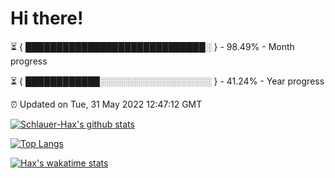 # Hi there!

⏳ { █████████████████████████████░ } - 98.49% - Month progress

⏳ { ████████████░░░░░░░░░░░░░░░░░░ } - 41.24% - Year progress

⏰ Updated on Tue, 31 May 2022 12:47:12 GMT


[![Schlauer-Hax's github stats](https://github-readme-stats.vercel.app/api?username=Schlauer-Hax&show_icons=true&theme=dark&count_private=true)](https://github.com/Schlauer-Hax)


[![Top Langs](https://github-readme-stats.vercel.app/api/top-langs/?username=Schlauer-Hax&layout=compact&theme=dark)](https://github.com/Schlauer-Hax?tab=repositories)


[![Hax's wakatime stats](https://github-readme-stats.vercel.app/api/wakatime?username=Hax&theme=dark)](https://wakatime.com/@Hax)

